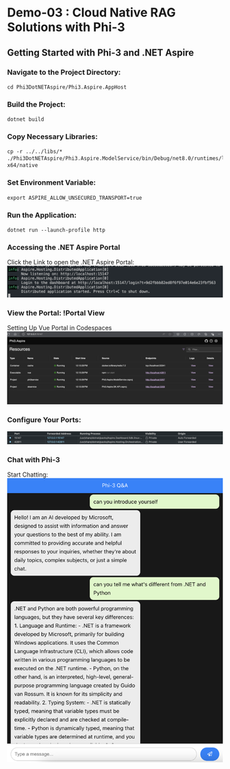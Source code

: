 # Demo-03 : Cloud Native RAG Solutions with Phi-3

## Getting Started with Phi-3 and .NET Aspire

### Navigate to the Project Directory:
```
cd Phi3DotNETAspire/Phi3.Aspire.AppHost
```

### Build the Project:

```
dotnet build
```

### Copy Necessary Libraries:
```
cp -r ../../libs/* ./Phi3DotNETAspire/Phi3.Aspire.ModelService/bin/Debug/net8.0/runtimes/linux-x64/native
```

### Set Environment Variable:
```
export ASPIRE_ALLOW_UNSECURED_TRANSPORT=true
```

### Run the Application:
```
dotnet run --launch-profile http
```

### Accessing the .NET Aspire Portal
Click the Link to open the .NET Aspire Portal: 
![Open Portal](/src/imgs/0301.png)

### View the Portal: !Portal View
Setting Up Vue Portal in Codespaces
![PortSettings](/src/imgs/0302.png)

### Configure Your Ports: 
![Configure Ports](/src/imgs/0303.png)

### Chat with Phi-3
Start Chatting: 
![Chat with Phi-3](/src/imgs/0304.png)